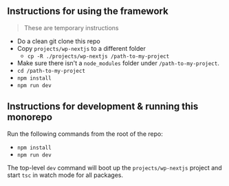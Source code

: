 
## Instructions for using the framework
> These are temporary instructions

- Do a clean git clone this repo
- Copy `projects/wp-nextjs` to a different folder
    - `cp -R ./projects/wp-nextjs /path-to-my-project`
- Make sure there isn't a `node_modules` folder under `/path-to-my-project`.
- `cd /path-to-my-project`
- `npm install`
- `npm run dev`

## Instructions for development & running this monorepo

Run the following commands from the root of the repo:
- `npm install` 
- `npm run dev` 

The top-level `dev` command will boot up the `projects/wp-nextjs` project and start `tsc` in watch mode for all packages.